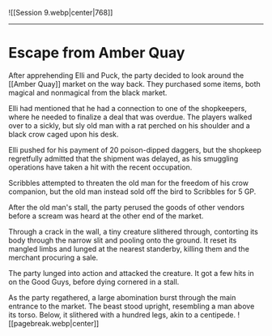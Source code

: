 ![[Session 9.webp|center|768]]

---------------------------------
# Escape from Amber Quay
After apprehending Elli and Puck, the party decided to look around the [[Amber Quay]] market on the way back. They purchased some items, both magical and nonmagical from the black market.

Elli had mentioned that he had a connection to one of the shopkeepers, where he needed to finalize a deal that was overdue. The players walked over to a sickly, but sly old man with a rat perched on his shoulder and a black crow caged upon his desk. 

Elli pushed for his payment of 20 poison-dipped daggers, but the shopkeep regretfully admitted that the shipment was delayed, as his smuggling operations have taken a hit with the recent occupation.

Scribbles attempted to threaten the old man for the freedom of his crow companion, but the old man instead sold off the bird to Scribbles for 5 GP.

After the old man's stall, the party perused the goods of other vendors before a scream was heard at the other end of the market. 

Through a crack in the wall, a tiny creature slithered through, contorting its body through the narrow slit and pooling onto the ground. It reset its mangled limbs and lunged at the nearest standerby, killing them and the merchant procuring a sale.

The party lunged into action and attacked the creature. It got a few hits in on the Good Guys, before dying cornered in a stall.

As the party regathered, a large abomination burst through the main entrance to the market. The beast stood upright, resembling a man above its torso. Below, it slithered with a hundred legs, akin to a centipede.
![[pagebreak.webp|center]]
